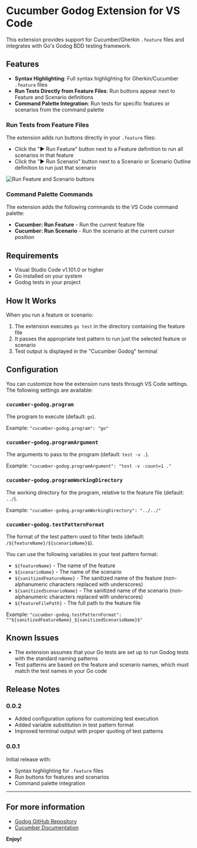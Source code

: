# Cucumber Godog Extension for VS Code

This extension provides support for Cucumber/Gherkin `.feature` files and integrates with Go's Godog BDD testing framework.

## Features

- **Syntax Highlighting**: Full syntax highlighting for Gherkin/Cucumber `.feature` files
- **Run Tests Directly from Feature Files**: Run buttons appear next to Feature and Scenario definitions
- **Command Palette Integration**: Run tests for specific features or scenarios from the command palette

### Run Tests from Feature Files

The extension adds run buttons directly in your `.feature` files:

- Click the "▶ Run Feature" button next to a Feature definition to run all scenarios in that feature
- Click the "▶ Run Scenario" button next to a Scenario or Scenario Outline definition to run just that scenario

![Run Feature and Scenario buttons](images/run-buttons.png)

### Command Palette Commands

The extension adds the following commands to the VS Code command palette:

- **Cucumber: Run Feature** - Run the current feature file
- **Cucumber: Run Scenario** - Run the scenario at the current cursor position

## Requirements

- Visual Studio Code v1.101.0 or higher
- Go installed on your system
- Godog tests in your project

## How It Works

When you run a feature or scenario:

1. The extension executes `go test` in the directory containing the feature file
2. It passes the appropriate test pattern to run just the selected feature or scenario
3. Test output is displayed in the "Cucumber Godog" terminal

## Configuration

You can customize how the extension runs tests through VS Code settings. The following settings are available:

### `cucumber-godog.program`

The program to execute (default: `go`).

Example: `"cucumber-godog.program": "go"`

### `cucumber-godog.programArgument`

The arguments to pass to the program (default: `test -v .`).

Example: `"cucumber-godog.programArgument": "test -v -count=1 ."`

### `cucumber-godog.programWorkingDirectory`

The working directory for the program, relative to the feature file (default: `../`).

Example: `"cucumber-godog.programWorkingDirectory": "../../"`

### `cucumber-godog.testPatternFormat`

The format of the test pattern used to filter tests (default: `/${featureName}/${scenarioName}$`).

You can use the following variables in your test pattern format:

- `${featureName}` - The name of the feature
- `${scenarioName}` - The name of the scenario
- `${sanitizedFeatureName}` - The sanitized name of the feature (non-alphanumeric characters replaced with underscores)
- `${sanitizedScenarioName}` - The sanitized name of the scenario (non-alphanumeric characters replaced with underscores)
- `${featureFilePath}` - The full path to the feature file

Example: `"cucumber-godog.testPatternFormat": "^${sanitizedFeatureName}_${sanitizedScenarioName}$"`

## Known Issues

- The extension assumes that your Go tests are set up to run Godog tests with the standard naming patterns
- Test patterns are based on the feature and scenario names, which must match the test names in your Go code

## Release Notes

### 0.0.2

- Added configuration options for customizing test execution
- Added variable substitution in test pattern format
- Improved terminal output with proper quoting of test patterns

### 0.0.1

Initial release with:
- Syntax highlighting for `.feature` files
- Run buttons for features and scenarios
- Command palette integration

---

## For more information

* [Godog GitHub Repository](https://github.com/cucumber/godog)
* [Cucumber Documentation](https://cucumber.io/docs/cucumber/)

**Enjoy!**

